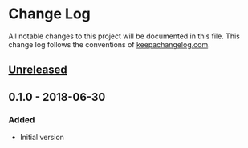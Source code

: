 # Change Log
All notable changes to this project will be documented in this file. This change log follows the conventions of [keepachangelog.com](http://keepachangelog.com/).

## [Unreleased]

## 0.1.0 - 2018-06-30
### Added
- Initial version

[Unreleased]: https://github.com/your-name/lein-medusa/compare/0.1.0...HEAD
